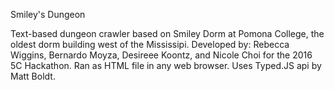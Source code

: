 Smiley's Dungeon

Text-based dungeon crawler based on Smiley Dorm at Pomona College, the oldest dorm building west of the Mississipi.
Developed by: Rebecca Wiggins, Bernardo Moyza, Desireee Koontz, and Nicole Choi for the 2016 5C Hackathon. 
Ran as HTML file in any web browser.
Uses Typed.JS api by Matt Boldt. 
